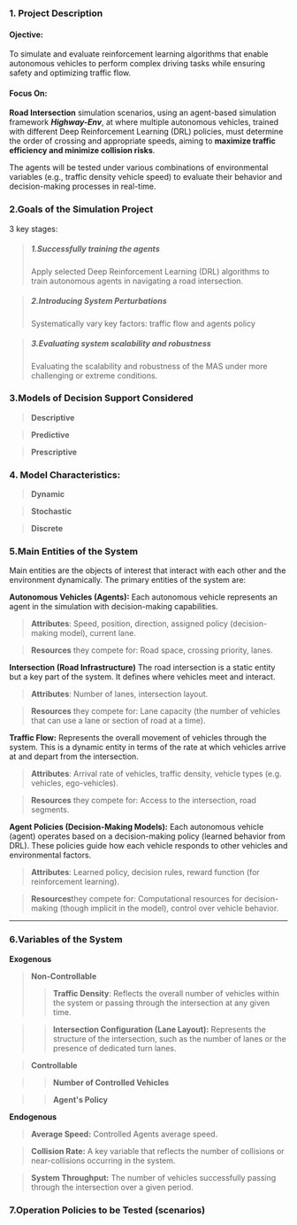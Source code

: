 ### 1. Project Description

#### Ojective:
 To simulate and evaluate reinforcement learning algorithms that enable autonomous vehicles to perform complex driving tasks while ensuring safety and optimizing traffic flow. 
#### Focus On:
**Road Intersection** simulation scenarios, using an agent-based simulation framework ***Highway-Env***, at  where multiple autonomous vehicles, trained with different Deep Reinforcement Learning (DRL) policies, must determine the order of crossing and appropriate speeds, aiming to **maximize traffic efficiency and minimize collision risks**.  

The agents will be tested under various combinations of environmental variables (e.g., traffic density vehicle speed) to evaluate their behavior and decision-making processes in real-time.  


### 2.Goals of the Simulation Project
3 key stages:

> ##### 1.Successfully training the agents
> Apply selected Deep Reinforcement Learning (DRL) algorithms to train autonomous agents in navigating a road intersection.
           
> ##### 2.Introducing System Perturbations
> Systematically vary key factors: traffic flow and agents policy
           
> ##### 3.Evaluating system scalability and robustness
> Evaluating the scalability and robustness of the MAS under more challenging or extreme conditions. 

      
### 3.Models of Decision Support Considered

> **Descriptive**

> **Predictive**

> **Prescriptive**


### 4. Model Characteristics:

> **Dynamic**
      
> **Stochastic**
      
> **Discrete**
      

### 5.Main Entities of the System

Main entities are the objects of interest that interact with each other and the environment dynamically. 
The primary entities of the system are:

    
**Autonomous Vehicles (Agents):**
Each autonomous vehicle represents an agent in the simulation with decision-making capabilities. 
> **Attributes**: Speed, position, direction, assigned policy (decision-making model), current lane.
          
> **Resources** they compete for: Road space, crossing priority, lanes.
          
**Intersection (Road Infrastructure)**
The road intersection is a static entity but a key part of the system. It defines where vehicles meet and interact. 
          
>**Attributes**: Number of lanes, intersection layout.
          
> **Resources** they compete for: Lane capacity (the number of vehicles that can use a lane or section of road at a time).
          
**Traffic Flow:**
Represents the overall movement of vehicles through the system. This is a dynamic entity in terms of the rate at which vehicles arrive at and depart from the intersection.
          
>**Attributes**: Arrival rate of vehicles, traffic density, vehicle types (e.g. vehicles, ego-vehicles).
          
>**Resources** they compete for: Access to the intersection, road segments.
          
**Agent Policies (Decision-Making Models):**
Each autonomous vehicle (agent) operates based on a decision-making policy (learned behavior from DRL). 
These policies guide how each vehicle responds to other vehicles and environmental factors.
          
>**Attributes**: Learned policy, decision rules, reward function (for reinforcement learning).
          
>**Resources**they compete for: Computational resources for decision-making (though implicit in the model), control over vehicle behavior.

---   

### 6.Variables of the System

**Exogenous**
>**Non-Controllable**
>>**Traffic Density**:
Reflects the overall number of vehicles within the system or passing through the intersection at any given time.
                  
>>**Intersection Configuration (Lane Layout):**
Represents the structure of the intersection, such as the number of lanes or the presence of dedicated turn lanes.

>**Controllable**

>>**Number of Controlled Vehicles**

>>**Agent's Policy**
          
**Endogenous**

>**Average Speed:**
Controlled Agents average speed.

>**Collision Rate:**
A key variable that reflects the number of collisions or near-collisions occurring in the system.
          
>**System Throughput:**
The number of vehicles successfully passing through the intersection over a given period.

### 7.Operation Policies to be Tested (scenarios)
          
